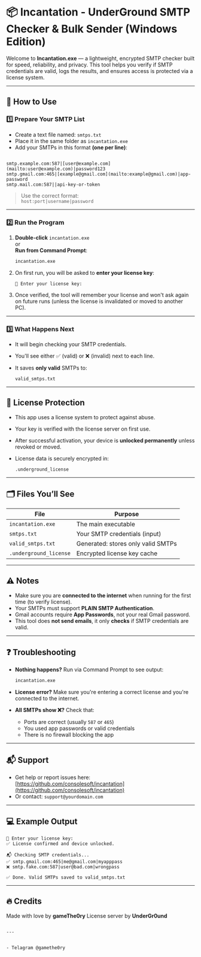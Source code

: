 
# 📦 Incantation - UnderGround SMTP Checker & Bulk Sender (Windows Edition)

Welcome to **Incantation.exe** — a lightweight, encrypted SMTP checker built for speed, reliability, and privacy. This tool helps you verify if SMTP credentials are valid, logs the results, and ensures access is protected via a license system.

---

## 🚀 How to Use

### 1️⃣ Prepare Your SMTP List

- Create a text file named: `smtps.txt`
- Place it in the same folder as `incantation.exe`
- Add your SMTPs in this format **(one per line)**:

```

smtp.example.com:587|[user@example.com](mailto:user@example.com)|password123
smtp.gmail.com:465|[example@gmail.com](mailto:example@gmail.com)|app-password
smtp.mail.com:587||api-key-or-token

````

> Use the correct format:  
> `host:port|username|password`

---

### 2️⃣ Run the Program

1. **Double-click** `incantation.exe`  
   or  
   **Run from Command Prompt**:
   ```cmd
   incantation.exe


2. On first run, you will be asked to **enter your license key**:

   ```
   🔐 Enter your license key:
   ```

3. Once verified, the tool will remember your license and won't ask again on future runs (unless the license is invalidated or moved to another PC).

---

### 3️⃣ What Happens Next

* It will begin checking your SMTP credentials.
* You'll see either ✅ (valid) or ❌ (invalid) next to each line.
* It saves **only valid** SMTPs to:

  ```
  valid_smtps.txt
  ```

---

## 🔐 License Protection

* This app uses a license system to protect against abuse.
* Your key is verified with the license server on first use.
* After successful activation, your device is **unlocked permanently** unless revoked or moved.
* License data is securely encrypted in:

  ```
  .underground_license
  ```

---

## 🗂 Files You’ll See

| File                   | Purpose                            |
| ---------------------- | ---------------------------------- |
| `incantation.exe`      | The main executable                |
| `smtps.txt`            | Your SMTP credentials (input)      |
| `valid_smtps.txt`      | Generated: stores only valid SMTPs |
| `.underground_license` | Encrypted license key cache        |

---

## ⚠️ Notes

* Make sure you are **connected to the internet** when running for the first time (to verify license).
* Your SMTPs must support **PLAIN SMTP Authentication**.
* Gmail accounts require **App Passwords**, not your real Gmail password.
* This tool does **not send emails**, it only **checks** if SMTP credentials are valid.

---

## ❓ Troubleshooting

* **Nothing happens?**
  Run via Command Prompt to see output:

  ```cmd
  incantation.exe
  ```

* **License error?**
  Make sure you're entering a correct license and you're connected to the internet.

* **All SMTPs show ❌?**
  Check that:

  * Ports are correct (usually `587` or `465`)
  * You used app passwords or valid credentials
  * There is no firewall blocking the app

---

## 📬 Support

* Get help or report issues here:
  [https://github.com/consolesoft/incantation](https://github.com/consolesoft/incantation)
* Or contact: `support@yourdomain.com`

---

## 💻 Example Output

```
🔐 Enter your license key:
✅ License confirmed and device unlocked.

📬 Checking SMTP credentials...
✅ smtp.gmail.com:465|me@gmail.com|myapppass
❌ smtp.fake.com:587|user@bad.com|wrongpass

✅ Done. Valid SMTPs saved to valid_smtps.txt
```

---

## 🔥 Credits

Made with love by **gameThe0ry**
License server by **UnderGr0und**

```

---


- Telagram @gamethe0ry

```
